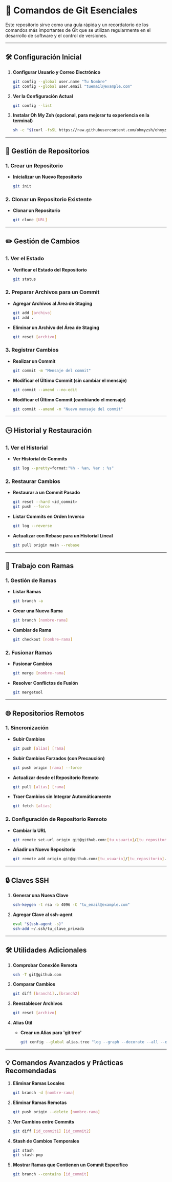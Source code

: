 
# 📘 Comandos de Git Esenciales

Este repositorio sirve como una guía rápida y un recordatorio de los comandos más importantes de Git que se utilizan regularmente en el desarrollo de software y el control de versiones.

---

## 🛠️ Configuración Inicial

1. **Configurar Usuario y Correo Electrónico**
   ```bash
   git config --global user.name "Tu Nombre"
   git config --global user.email "tuemail@example.com"
   ```

2. **Ver la Configuración Actual**
   ```bash
   git config --list
   ```

3. **Instalar Oh My Zsh (opcional, para mejorar tu experiencia en la terminal)**
   ```bash
   sh -c "$(curl -fsSL https://raw.githubusercontent.com/ohmyzsh/ohmyzsh/master/tools/install.sh)"
   ```

---

## 📂 Gestión de Repositorios

### 1. Crear un Repositorio

- **Inicializar un Nuevo Repositorio**
  ```bash
  git init
  ```

### 2. Clonar un Repositorio Existente

- **Clonar un Repositorio**
  ```bash
  git clone [URL]
  ```

---

## ✏️ Gestión de Cambios

### 1. Ver el Estado

- **Verificar el Estado del Repositorio**
  ```bash
  git status
  ```

### 2. Preparar Archivos para un Commit

- **Agregar Archivos al Área de Staging**
  ```bash
  git add [archivo]
  git add .
  ```

- **Eliminar un Archivo del Área de Staging**
  ```bash
  git reset [archivo]
  ```

### 3. Registrar Cambios

- **Realizar un Commit**
  ```bash
  git commit -m "Mensaje del commit"
  ```

- **Modificar el Último Commit (sin cambiar el mensaje)**
  ```bash
  git commit --amend --no-edit
  ```

- **Modificar el Último Commit (cambiando el mensaje)**
  ```bash
  git commit --amend -m "Nuevo mensaje del commit"
  ```

---

## 🕒 Historial y Restauración

### 1. Ver el Historial

- **Ver Historial de Commits**
  ```bash
  git log --pretty=format:"%h - %an, %ar : %s"
  ```

### 2. Restaurar Cambios

- **Restaurar a un Commit Pasado**
  ```bash
  git reset --hard <id_commit>
  git push --force
  ```

- **Listar Commits en Orden Inverso**
  ```bash
  git log --reverse
  ```

- **Actualizar con Rebase para un Historial Lineal**
  ```bash
  git pull origin main --rebase
  ```

---

## 🌱 Trabajo con Ramas

### 1. Gestión de Ramas

- **Listar Ramas**
  ```bash
  git branch -a
  ```

- **Crear una Nueva Rama**
  ```bash
  git branch [nombre-rama]
  ```

- **Cambiar de Rama**
  ```bash
  git checkout [nombre-rama]
  ```

### 2. Fusionar Ramas

- **Fusionar Cambios**
  ```bash
  git merge [nombre-rama]
  ```

- **Resolver Conflictos de Fusión**
  ```bash
  git mergetool
  ```

---

## 🌐 Repositorios Remotos

### 1. Sincronización

- **Subir Cambios**
  ```bash
  git push [alias] [rama]
  ```

- **Subir Cambios Forzados (con Precaución)**
  ```bash
  git push origin [rama] --force
  ```

- **Actualizar desde el Repositorio Remoto**
  ```bash
  git pull [alias] [rama]
  ```

- **Traer Cambios sin Integrar Automáticamente**
  ```bash
  git fetch [alias]
  ```

### 2. Configuración de Repositorio Remoto

- **Cambiar la URL**
  ```bash
  git remote set-url origin git@github.com:[tu_usuario]/[tu_repositorio].git
  ```

- **Añadir un Nuevo Repositorio**
  ```bash
  git remote add origin git@github.com:[tu_usuario]/[tu_repositorio].git
  ```

---

## 🔒 Claves SSH

1. **Generar una Nueva Clave**
   ```bash
   ssh-keygen -t rsa -b 4096 -C "tu_email@example.com"
   ```

2. **Agregar Clave al ssh-agent**
   ```bash
   eval "$(ssh-agent -s)"
   ssh-add ~/.ssh/tu_clave_privada
   ```

---

## 🛠️ Utilidades Adicionales

1. **Comprobar Conexión Remota**
   ```bash
   ssh -T git@github.com
   ```

2. **Comparar Cambios**
   ```bash
   git diff [branch1]..[branch2]
   ```

3. **Reestablecer Archivos**
   ```bash
   git reset [archivo]
   ```

4. **Alias Útil**
   - **Crear un Alias para 'git tree'**
     ```bash
     git config --global alias.tree "log --graph --decorate --all --oneline"
     ```

---

## 💡 Comandos Avanzados y Prácticas Recomendadas

1. **Eliminar Ramas Locales**
   ```bash
   git branch -d [nombre-rama]
   ```

2. **Eliminar Ramas Remotas**
   ```bash
   git push origin --delete [nombre-rama]
   ```

3. **Ver Cambios entre Commits**
   ```bash
   git diff [id_commit1] [id_commit2]
   ```

4. **Stash de Cambios Temporales**
   ```bash
   git stash
   git stash pop
   ```

5. **Mostrar Ramas que Contienen un Commit Específico**
   ```bash
   git branch --contains [id_commit]